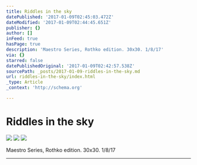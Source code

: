 ```yaml
---
title: Riddles in the sky
datePublished: '2017-01-09T02:45:03.472Z'
dateModified: '2017-01-09T02:44:45.651Z'
publisher: {}
author: []
inFeed: true
hasPage: true
description: 'Maestro Series, Rothko edition. 30x30. 1/8/17'
via: {}
starred: false
datePublishedOriginal: '2017-01-09T02:42:57.538Z'
sourcePath: _posts/2017-01-09-riddles-in-the-sky.md
url: riddles-in-the-sky/index.html
_type: Article
_context: 'http://schema.org'

---
```

# Riddles in the sky
![](https://the-grid-user-content.s3-us-west-2.amazonaws.com/5c126a4c-8c3e-4f0e-813c-6e7563581e4d.jpg)
![](https://s3-us-west-2.amazonaws.com/the-grid-img/p/041da854236c01a123ef50e84d12d3e76d59b021.jpg)
![](https://s3-us-west-2.amazonaws.com/the-grid-img/p/568848ea3cb8f4a9bdd4beb70b48d518b53f4970.jpg)

Maestro Series, Rothko edition. 30x30\. 1/8/17

---